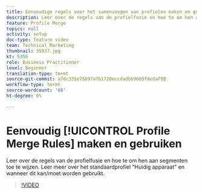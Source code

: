 ```yaml
---
title: Eenvoudige regels voor het samenvoegen van profielen maken en gebruiken
description: Leer over de regels van de profielfusie en hoe te om hen aan segmenten toe te wijzen. Leer meer over het standaardprofiel "Huidig apparaat" en wanneer dit kan/moet worden gebruikt.
feature: Profile Merge
topics: null
activity: setup
doc-type: feature video
team: Technical Marketing
thumbnail: 35937.jpg
kt: 5356
role: Business Practitioner
level: Beginner
translation-type: tm+mt
source-git-commit: a7dc335e75697a7b1720eccdadbb9605fdeda798
workflow-type: tm+mt
source-wordcount: '68'
ht-degree: 0%

---
```



# Eenvoudig [!UICONTROL Profile Merge Rules] maken en gebruiken

Leer over de regels van de profielfusie en hoe te om hen aan segmenten toe te wijzen. Leer meer over het standaardprofiel &quot;Huidig apparaat&quot; en wanneer dit kan/moet worden gebruikt.

>[!VIDEO](https://video.tv.adobe.com/v/35937/?quality=12&learn=on)

